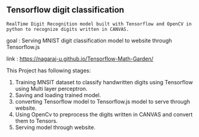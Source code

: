 ## Tensorflow digit classification

    RealTime Digit Recognition model built with Tensorflow and OpenCV in python to recognize digits written in CANVAS.

goal : Serving MNIST digit classification model to website through Tensorflow.js

link : https://nagaraj-u.github.io/Tensorflow-Math-Garden/

This Project has following stages:

1. Training MNSIT dataset to classify handwritten digits using Tensorflow using Multi layer perceptron.
2. Saving and loading trained model.
3. converting Tensorflow model to Tensorflow.js model to serve through website.
5. Using OpenCv to preprocess the digits written in CANVAS and convert them to Tensors.
6. Serving model through website.



